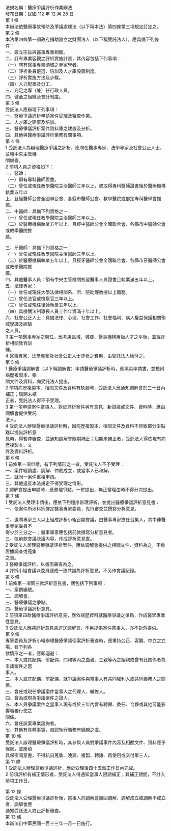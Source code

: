 法規名稱：醫療爭議評析作業辦法  
發布日期：民國 112 年 12 月 28 日  
第 1 條  
本辦法依醫療事故預防及爭議處理法（以下稱本法）第四條第三項規定訂定之。  
第 2 條  
本法第四條第一項政府捐助設立之財團法人（以下稱受託法人），應具備下列條件：  
一、設立宗旨與醫事專業相關。  
二、訂有專業客觀之評析實施計畫，其內容包括下列事項：  
（一）聘有醫事專業領域之專家學者。  
（二）評析委員遴選、培訓及人才庫設置制度。  
（三）評析實施方法及步驟。  
（四）人力配置及分工。  
三、充足之專（兼）任行政人員。  
四、健全之組織及會計制度。  
第 3 條  
受託法人應辦理下列事項：  
一、醫療爭議評析申請案件受理及審查作業。  
二、人才庫之建置及培訓。  
三、醫療爭議評析案件資料庫之建置及分析。  
四、其他與醫療爭議評析業務有關事項。  
第 4 條  
1 受託法人為辦理醫療爭議之評析，應聘任醫事專家、法學專家及社會公正人士，並報中央主管機  
關備查。  
2 前項人員之資格如下：  
一、醫師：  
（一）領有專科醫師證書。  
（二）曾任或現任教學醫院主治醫師三年以上，或取得專科醫師證書後於醫療機構執業五年以  
上，且經醫師公會全國聯合會、各縣市醫師公會、教學醫院或部定專科醫學會推薦。  
二、中醫師：具備下列資格之一：  
（一）曾任或現任教學醫院主治醫師三年以上。  
（二）於醫療機構執業五年以上，且經中醫師公會全國聯合會、各縣市中醫師公會或教學醫院推  
薦。  


三、牙醫師：具備下列資格之一：  
（一）曾任或現任教學醫院主治醫師三年以上。  
（二）於醫療機構執業五年以上，且經牙醫師公會全國聯合會、各縣市牙醫師公會或教學醫院推  
薦。  
四、其他醫事人員：領有中央主管機關核發醫事人員證書且執業滿五年以上。  
五、法律專家：  
（一）曾任或現任大學法律相關系、所、院助理教授以上職務。  
（二）曾任法官或檢察官三年以上。  
（三）曾任或現任律師執業五年以上。  
（四）具機關法制專長人員工作年資滿十年以上。  
六、社會公正人士：具備法律、心理、社會工作、社會福利、病人權益保護相關領域學識及經驗  
之人員。  
3 第一項醫事專家之聘任，應考慮區域、城鄉、醫事機構層級人才之平衡，並經評析相關教育訓  
練。  
4 醫事專家、法學專家及社會公正人士評析之費用，由受託法人給付之。  
第 5 條  
1 醫療爭議調解會（以下稱調解會）申請醫療爭議評析時，應填具申請書，並檢附病歷複製本、相  
關文件及資料，向受託法人提出。  
2 前項病歷複製本、相關文件及資料有缺漏時，受託法人應通知調解會於三十日內補正；屆期未補  
正者，受託法人得不予受理。  
3 第一項申請案件當事人，對於評析案件另有意見、新證據或文件、資料時，應由調解會提供受託  
法人。  
4 受託法人辦理醫療爭議評析時，因病歷複製本、相關文件及資料不齊致部分爭點難以提出評析意  
見時，得暫停審查，並通知調解會限期補正；屆期未補正者，受託法人得依現有病歷複製本、文  
件及資料評析。  
第 6 條  
1 前條第一項申請，有下列情形之一者，受託法人不予受理：  
一、案件經調處、調解、仲裁成立，或當事人已和解。  
二、就同一案件重複申請。  
三、其他違反本法規定不得受理之情形。  
2 調解會提出申請時，應整理爭點，一併提出，無正當理由時不得分次提出。  
第 7 條  
1 受託法人受理申請後，應依下列程序辦理評析，並提出醫療爭議評析意見書：  
一、依案件所涉科別擇定醫事專家委員，先行審查並撰寫分析意見。  


二、遴聘專家三人以上組成評析小組召開會議，由醫事專家擔任召集人，其中非醫事專家委員不  
得少於三分之一；醫事專家應包括前款撰寫分析意見者。  
三、依前款會議決議內容，作成評析意見書。  
2 受託法人辦理醫療爭議評析案件，應依調解會提供之相關文件、資料為之，不負證據調查或蒐集  
之責。  
3 醫療爭議評析，以書面審查為之。  
4 評析小組會議以委員達成一致共識為評析意見，不另作會議紀錄。  
第 8 條  
1 前條第一項第三款評析意見書，應包括下列事項：  
一、案例編號。  
二、調解會。  
三、醫療爭議之爭點。  
四、醫療爭議評析意見。  
2 前項第四款醫療爭議評析意見，應依病歷資料就醫療爭議之爭點，作成醫學專業性意見。  
3 受託法人應將評析意見書逕送調解會，不另提供案件當事人，亦不對外提供。  
第 9 條  
專家委員及評析小組辦理醫療爭議個案評析審查時，應秉持公正、客觀、中立之立場。有下列各  
款情形之一者，應即迴避：  
一、本人或其配偶、前配偶、四親等內之血親、三親等內之姻親或曾有此關係者為爭議案件之當  
事人。  
二、本人或其配偶、前配偶，就爭議案件與當事人有共同權利人或共同義務人之關係。  
三、曾任或現任爭議案件當事人之代理人、輔佐人。  
四、曾為或現為爭議案件之證人。  
五、本人與爭議案件之當事人現有或於三年內曾有聘僱、委任、合夥或其他可能影響職務行使之  
關係。  
六、曾任該案專業諮詢者。  
七、其他有具體事實，自認執行職務有偏頗之虞。  
第 10 條  
受託法人辦理醫療爭議評析時，其參與人員對爭議事件內容及相關文件、資料應予保密，並應填  
具保密同意書，不得私自蒐集、洩漏、複製、轉讓、再使用或交付第三人。  
第 11 條  
1 受託法人辦理醫療爭議評析，應於受理後四十五個工作日內完成。  
2 前項評析有補正情形者，受託法人得通知當事人限期補正；其補正期間，不計入前項工作日。  


第 12 條  
受託法人受理醫療爭議評析後，當事人向調解會撤回調解、調解成立或調解不成立者，調解會應  
通知受託法人終止評析審查。  
第 13 條  
本辦法自中華民國一百十三年一月一日施行。  


